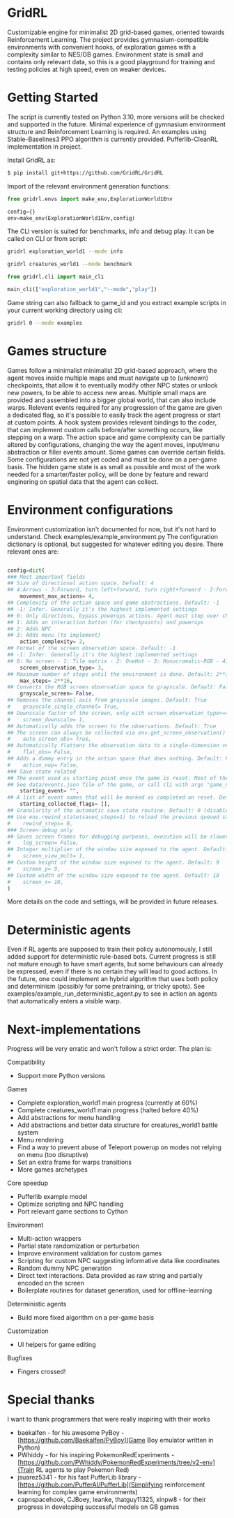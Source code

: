 # GridRL
Customizable engine for minimalist 2D grid-based games, oriented towards Reinforcement Learning.
The project provides gymnasium-compatible environments with convenient hooks, of exploration games with a complexity similar to NES/GB games.
Environment state is small and contains only relevant data, so this is a good playground for training and testing policies at high speed, even on weaker devices.


Getting Started
===============
The script is currently tested on Python 3.10, more versions will be checked and supported in the future.
Minimal experience of gymnasium environment structure and Reinforcement Learning is required.
An examples using Stable-Baselines3 PPO algorithm is currently provided. Pufferlib-CleanRL implementation in project.

Install GridRL as:
```sh
$ pip install git+https://github.com/GridRL/GridRL
```

Import of the relevant environment generation functions:
```python
from gridrl.envs import make_env,ExplorationWorld1Env

config={}
env=make_env(ExplorationWorld1Env,config)
```

The CLI version is suited for benchmarks, info and debug play. It can be called on CLI or from script:
```sh
gridrl exploration_world1 --mode info
```

```sh
gridrl creatures_world1 --mode benchmark
```

```python
from gridrl.cli import main_cli

main_cli(["exploration_world1","--mode","play"])
```

Game string can also fallback to game_id and you extract example scripts in your current working directory using cli:
```sh
gridrl 0 --mode examples
```


Games structure
===============
Games follow a minimalist minimalist 2D grid-based approach, where the agent moves inside multiple maps and must navigate up to (unknown) checkpoints, that allow it to eventually modify other NPC states or unlock new powers, to be able to access new areas.
Multiple small maps are provided and assembled into a bigger global world, that can also include warps. Relevent events required for any progression of the game are given a dedicated flag, so it's possible to easily track the agent progress or start at custom points.
A hook system provides relevant bindings to the coder, that can implement custom calls before/after something occurs, like stepping on a warp.
The action space and game complexity can be partially altered by configurations, changing the way the agent moves, input/menu abstraction or filler events amount. Some games can override certain fields.
Some configurations are not yet coded and must be done on a per-game basis.
The hidden game state is as small as possible and most of the work needed for a smarter/faster policy, will be done by feature and reward enginering on spatial data that the agent can collect.


Environment configurations
==========================
Environment customization isn't documented for now, but it's not hard to understand. Check examples/example_environment.py
The configuration dictionary is optional, but suggested for whatever editing you desire. There relevant ones are:

```python

config=dict(
### Most important fields
## Size of directional action space. Default: 4
## 4:Arrows - 3:Forward, turn left+forward, turn right+forward - 2:Forward, turn right+forward
    movement_max_actions= 4,
## Complexity of the action space and game abstractions. Default: -1
## -1: Infer. Generally it's the highest implemented settings
## 0: Only directions, bypass powerups actions. Agent must step over checkpoints only
## 1: Adds an interaction button (for checkpoints) and powerups
## 2: Adds NPC
## 3: Adds menu (to implement)
    action_complexity= 2,        
## Format of the screen observation space. Default: -1
## -1: Infer. Generally it's the highest implemented settings
## 0: No screen - 1: Tile matrix - 2: OneHot - 3: Monocromatic-RGB - 4: Assets-RGB
    screen_observation_type= 3,
## Maximum number of steps until the environment is done. Default: 2**31
    max_steps= 2**16,
## Converts the RGB screen observation space to grayscale. Default: False
    grayscale_screen= False,
## Removes the channel axis from grayscale images. Default: True
#    grayscale_single_channel= True,
## Downscale factor of the screen, only with screen_observation_type>=4
#    screen_downscale= 1,          
## Automatically adds the screen to the observations. Default: True
## The screen can always be collected via env.get_screen_observation() following screen_observation_type config
#    auto_screen_obs= True,
## Automatically flattens the observation data to a single-dimension vector. Default: False
#    flat_obs= False,
## Adds a dummy entry in the action space that does nothing. Default: False,    
#    action_nop= False,
### Save-state related
## The event used as starting point once the game is reset. Most of the game state will be infered. Default: ""
## See data/events.json file of the game, or call cli with args "game_name --mode info"
    starting_event= "",
## A list of event names that will be marked as completed on reset. Default []
    starting_collected_flags= [],
## Granularity of the automatic save state routine. Default: 0 (disabled)
## Use env.rewind_state(saved_steps=1) to reload the previous queued state.
#    rewind_steps= 0,
### Screen-debug only
## Saves screen frames for debugging purposes, execution will be slower. Default. False
#    log_screen= False,
## Integer multiplier of the window size exposed to the agent. Default: 1
#    screen_view_mult= 1,
## Custom height of the window size exposed to the agent. Default: 9
#    screen_y= 9,
## Custom width of the window size exposed to the agent. Default: 10
#    screen_x= 10,
)
```

More details on the code and settings, will be provided in future releases.


Deterministic agents
====================
Even if RL agents are supposed to train their policy autonomously, I still added support for deterministic rule-based bots.
Current progress is still not mature enough to have smart agents, but some behaviours can already be expressed, even if there is no certain they will lead to good actions.
In the future, one could implement an hybrid algorithm that uses both policy and determinism (possibly for some pretraining, or tricky spots).
See examples/example_run_deterministic_agent.py to see in action an agents that automatically enters a visible warp.


Next-implementations
====================
Progress will be very erratic and won't follow a strict order. The plan is:

Compatibility
* Support more Python versions

Games
* Complete exploration_world1 main progress (currently at 60%)
* Complete creatures_world1 main progress (halted before 40%)
* Add abstractions for menu handling
* Add abstractions and better data structure for creatures_world1 battle system
* Menu rendering
* Find a way to prevent abuse of Teleport powerup on modes not relying on menu (too disruptive)
* Set an extra frame for warps transitions
* More games archetypes

Core speedup
* Pufferlib example model
* Optimize scripting and NPC handling
* Port relevant game sections to Cython

Environment
* Multi-action wrappers
* Partial state randomization or perturbation
* Improve environment validation for custom games
* Scripting for custom NPC suggesting informative data like coordinates
* Random dummy NPC generation
* Direct text interactions. Data provided as raw string and partially encoded on the screen
* Boilerplate routines for dataset generation, used for offline-learning

Deterministic agents
* Build more fixed algorithm on a per-game basis

Customization
* UI helpers for game editing

Bugfixes
* Fingers crossed!


Special thanks
==============
I want to thank programmers that were really inspiring with their works

* baekalfen - for his awesome PyBoy - [https://github.com/Baekalfen/PyBoy](Game Boy emulator written in Python)
* PWhiddy - for his inspiring PokemonRedExperiments - [https://github.com/PWhiddy/PokemonRedExperiments/tree/v2-env](Train RL agents to play Pokemon Red)
* jsuarez5341 - for his fast PufferLib library - [https://github.com/PufferAI/PufferLib](Simplifying reinforcement learning for complex game environments)
* capnspacehook, CJBoey, leanke, thatguy11325, xinpw8 - for their progress in developing successful models on GB games
